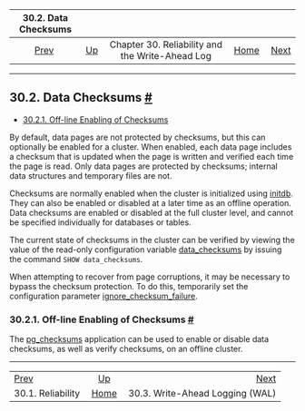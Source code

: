 <!--?xml version="1.0" encoding="UTF-8" standalone="no"?-->

|                30.2. Data Checksums               |                                                                  |                                                 |                                                       |                                                           |
| :-----------------------------------------------: | :--------------------------------------------------------------- | :---------------------------------------------: | ----------------------------------------------------: | --------------------------------------------------------: |
| [Prev](wal-reliability.html "30.1. Reliability")  | [Up](wal.html "Chapter 30. Reliability and the Write-Ahead Log") | Chapter 30. Reliability and the Write-Ahead Log | [Home](index.html "PostgreSQL 17devel Documentation") |  [Next](wal-intro.html "30.3. Write-Ahead Logging (WAL)") |

***

## 30.2. Data Checksums [#](#CHECKSUMS)

* [30.2.1. Off-line Enabling of Checksums](checksums.html#CHECKSUMS-OFFLINE-ENABLE-DISABLE)

By default, data pages are not protected by checksums, but this can optionally be enabled for a cluster. When enabled, each data page includes a checksum that is updated when the page is written and verified each time the page is read. Only data pages are protected by checksums; internal data structures and temporary files are not.

Checksums are normally enabled when the cluster is initialized using [initdb](app-initdb.html#APP-INITDB-DATA-CHECKSUMS). They can also be enabled or disabled at a later time as an offline operation. Data checksums are enabled or disabled at the full cluster level, and cannot be specified individually for databases or tables.

The current state of checksums in the cluster can be verified by viewing the value of the read-only configuration variable [data\_checksums](runtime-config-preset.html#GUC-DATA-CHECKSUMS) by issuing the command `SHOW data_checksums`.

When attempting to recover from page corruptions, it may be necessary to bypass the checksum protection. To do this, temporarily set the configuration parameter [ignore\_checksum\_failure](runtime-config-developer.html#GUC-IGNORE-CHECKSUM-FAILURE).

### 30.2.1. Off-line Enabling of Checksums [#](#CHECKSUMS-OFFLINE-ENABLE-DISABLE)

The [pg\_checksums](app-pgchecksums.html "pg_checksums") application can be used to enable or disable data checksums, as well as verify checksums, on an offline cluster.

***

|                                                   |                                                                  |                                                           |
| :------------------------------------------------ | :--------------------------------------------------------------: | --------------------------------------------------------: |
| [Prev](wal-reliability.html "30.1. Reliability")  | [Up](wal.html "Chapter 30. Reliability and the Write-Ahead Log") |  [Next](wal-intro.html "30.3. Write-Ahead Logging (WAL)") |
| 30.1. Reliability                                 |       [Home](index.html "PostgreSQL 17devel Documentation")      |                           30.3. Write-Ahead Logging (WAL) |
